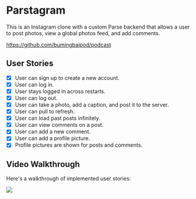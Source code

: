# Parstagram 

This is an Instagram clone with a custom Parse backend that allows a user to post photos, view a global photos feed, and add comments.

https://github.com/bumingbaipod/podcast

## User Stories

- [x] User can sign up to create a new account. 
- [x] User can log in. 
- [x] User stays logged in across restarts. 
- [x] User can log out. 
- [x] User can take a photo, add a caption, and post it to the server. 
- [x] User can pull to refresh. 
- [x] User can load past posts infinitely. 
- [x] User can view comments on a post. 
- [x] User can add a new comment. 
- [x] User can add a profile picture. 
- [x] Profile pictures are shown for posts and comments. 

## Video Walkthrough

Here's a walkthrough of implemented user stories:

![](https://i.imgur.com/DnU1WIm.gif)
